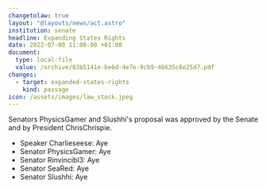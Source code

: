 ```yaml
---
changetolaw: true
layout: "@layouts/news/act.astro"
institution: senate
headline: Expanding States Rights
date: 2022-07-08 11:00:00 +01:00
document:
  type: local-file
  value: /archive/03b5141e-be6d-4e7e-9cb9-46635c6e25d7.pdf
changes:
  - target: expanded-states-rights
    kind: passage
icon: /assets/images/law_stock.jpeg
---
```

Senators PhysicsGamer and Slushhi's proposal was approved by the Senate and by President ChrisChrispie.<!--more-->

- Speaker Charlieseese: Aye
- Senator PhysicsGamer: Aye
- Senator Rinvincibl3: Aye
- Senator SeaRed: Aye
- Senator Slushhi: Aye

